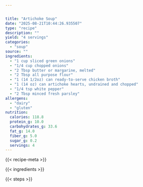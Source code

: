 ```yaml
---


title: "Artichoke Soup"
date: "2025-08-21T10:44:26.935507"
type: "recipe"
description: ""
yield: "4 servings"
categories:
  - "soup"
source: ""
ingredients:
  - "1 cup sliced green onions"
  - "1/4 cup chopped onions"
  - "2 Tbsp butter or margarine, melted"
  - "2 Tbsp all purpose flour"
  - "1 (14 1/2oz) can ready-to-serve chicken broth"
  - "1 (14 oz) can artichoke hearts, undrained and chopped"
  - "1/4 tsp white pepper"
  - "2 Tbsp minced fresh parsley"
allergens:
  - "dairy"
  - "gluten"
nutrition:
  calories: 118.8
  protein_g: 10.0
  carbohydrates_g: 33.6
  fat_g: 14.0
  fiber_g: 5.0
  sugar_g: 0.2
  servings: 4
---
```


{{< recipe-meta >}}

{{< ingredients >}}

{{< steps >}}
